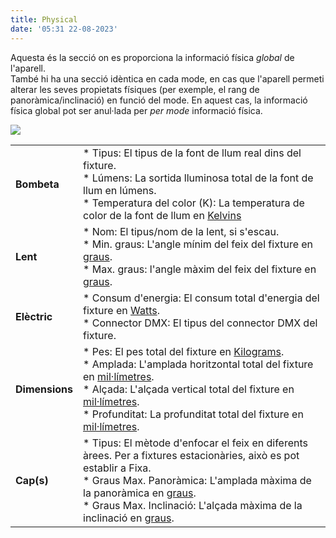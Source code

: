 ```yaml
---
title: Physical
date: '05:31 22-08-2023'
---
```


Aquesta és la secció on es proporciona la informació física _global_ de l'aparell.  
També hi ha una secció idèntica en cada mode, en cas que l'aparell permeti alterar les seves propietats físiques (per exemple, el rang de panoràmica/inclinació) en funció del mode. En aquest cas, la informació física global pot ser anul·lada per _per mode_ informació física.

![](../fixtureeditor_physical.png)

|     |     |
| --- | --- |
| **Bombeta** | * Tipus: El tipus de la font de llum real dins del fixture.<br>* Lúmens: La sortida lluminosa total de la font de llum en lúmens.<br>* Temperatura del color (K): La temperatura de color de la font de llum en [Kelvins](https://ca.wikipedia.org/wiki/Kelvin) |
| **Lent** | * Nom: El tipus/nom de la lent, si s'escau.<br>* Min. graus: L'angle mínim del feix del fixture en [graus](https://ca.wikipedia.org/wiki/Grau_sexagesimal).<br>* Max. graus: l'angle màxim del feix del fixture en [graus](https://ca.wikipedia.org/wiki/Grau_sexagesimal). |
| **Elèctric** | * Consum d'energia: El consum total d'energia del fixture en [Watts](https://ca.wikipedia.org/wiki/Watt).<br>* Connector DMX: El tipus del connector DMX del fixture. |
| **Dimensions** | * Pes: El pes total del fixture en [Kilograms](https://ca.wikipedia.org/wiki/Kilogram).<br>* Amplada: L'amplada horitzontal total del fixture en [mil·límetres](https://ca.wikipedia.org/wiki/Metre#M%C3%BAltiples_i_subm%C3%BAltiples).<br>* Alçada: L'alçada vertical total del fixture en [mil·límetres](https://ca.wikipedia.org/wiki/Metre#M%C3%BAltiples_i_subm%C3%BAltiples).<br>* Profunditat: La profunditat total del fixture en [mil·límetres](https://ca.wikipedia.org/wiki/Metre#M%C3%BAltiples_i_subm%C3%BAltiples). |
| **Cap(s)** | * Tipus: El mètode d'enfocar el feix en diferents àrees. Per a fixtures estacionàries, això es pot establir a Fixa.<br>* Graus Max. Panoràmica: L'amplada màxima de la panoràmica en [graus](https://ca.wikipedia.org/wiki/Grau_sexagesimal).<br>* Graus Max. Inclinació: L'alçada màxima de la inclinació en [graus](https://ca.wikipedia.org/wiki/Grau_sexagesimal). |

